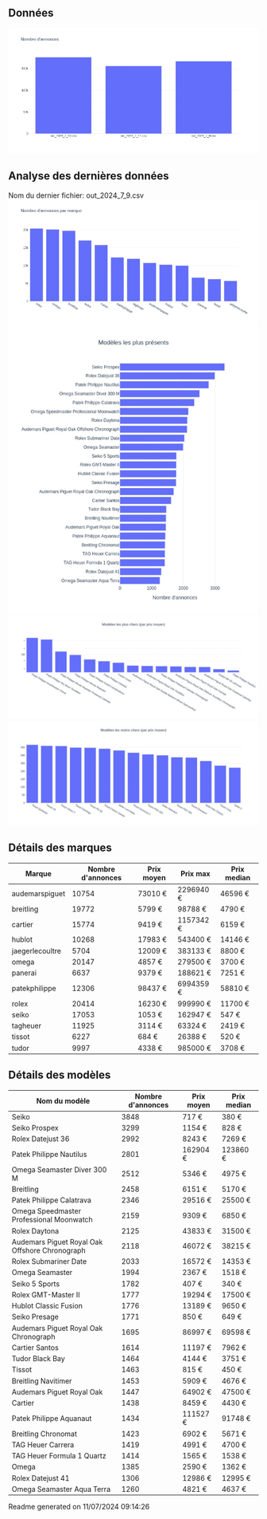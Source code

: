 
## Données
![image](./out/count_per_day.jpeg)

## Analyse des dernières données
Nom du dernier fichier: out_2024_7_9.csv
![image](./out/count_per_brand.jpeg)
![image](./out/count_per_name.jpeg)
![image](./out/avg_price_per_name_desc.jpeg)
![image](./out/avg_price_per_name_asc.jpeg)

## Détails des marques
|Marque|Nombre d'annonces|Prix moyen|Prix max|Prix median|
|------|-----------------|----------|--------|-----------|
|audemarspiguet|10754|73010 €|2296940 €|46596 €| 
|breitling|19772|5799 €|98788 €|4790 €| 
|cartier|15774|9419 €|1157342 €|6159 €| 
|hublot|10268|17983 €|543400 €|14146 €| 
|jaegerlecoultre|5704|12009 €|383133 €|8800 €| 
|omega|20147|4857 €|279500 €|3700 €| 
|panerai|6637|9379 €|188621 €|7251 €| 
|patekphilippe|12306|98437 €|6994359 €|58810 €| 
|rolex|20414|16230 €|999990 €|11700 €| 
|seiko|17053|1053 €|162947 €|547 €| 
|tagheuer|11925|3114 €|63324 €|2419 €| 
|tissot|6227|684 €|26388 €|520 €| 
|tudor|9997|4338 €|985000 €|3708 €| 

## Détails des modèles
Nom du modèle|Nombre d'annonces|Prix moyen|Prix median|
|-------------|-----------------|----------|-----------|
|Seiko|3848|717 €|380 €| 
|Seiko Prospex|3299|1154 €|828 €| 
|Rolex Datejust 36|2992|8243 €|7269 €| 
|Patek Philippe Nautilus|2801|162904 €|123860 €| 
|Omega Seamaster Diver 300 M|2512|5346 €|4975 €| 
|Breitling|2458|6151 €|5170 €| 
|Patek Philippe Calatrava|2346|29516 €|25500 €| 
|Omega Speedmaster Professional Moonwatch|2159|9309 €|6850 €| 
|Rolex Daytona|2125|43833 €|31500 €| 
|Audemars Piguet Royal Oak Offshore Chronograph|2118|46072 €|38215 €| 
|Rolex Submariner Date|2033|16572 €|14353 €| 
|Omega Seamaster|1994|2367 €|1518 €| 
|Seiko 5 Sports|1782|407 €|340 €| 
|Rolex GMT-Master II|1777|19294 €|17500 €| 
|Hublot Classic Fusion|1776|13189 €|9650 €| 
|Seiko Presage|1771|850 €|649 €| 
|Audemars Piguet Royal Oak Chronograph|1695|86997 €|69598 €| 
|Cartier Santos|1614|11197 €|7962 €| 
|Tudor Black Bay|1464|4144 €|3751 €| 
|Tissot|1463|815 €|450 €| 
|Breitling Navitimer|1453|5909 €|4676 €| 
|Audemars Piguet Royal Oak|1447|64902 €|47500 €| 
|Cartier|1438|8459 €|4430 €| 
|Patek Philippe Aquanaut|1434|111527 €|91748 €| 
|Breitling Chronomat|1423|6902 €|5671 €| 
|TAG Heuer Carrera|1419|4991 €|4700 €| 
|TAG Heuer Formula 1 Quartz|1414|1565 €|1538 €| 
|Omega|1385|2590 €|1362 €| 
|Rolex Datejust 41|1306|12986 €|12995 €| 
|Omega Seamaster Aqua Terra|1260|4821 €|4637 €| 
Readme generated on 11/07/2024 09:14:26